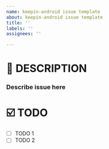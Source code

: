 ```yaml
---
name: keepin-android issue template
about: keepin-android issue template
title: ''
labels: ''
assignees: ''

---
```


# 📝 DESCRIPTION
### Describe issue here
# ☑️ TODO
- [ ] TODO 1
- [ ] TODO 2
